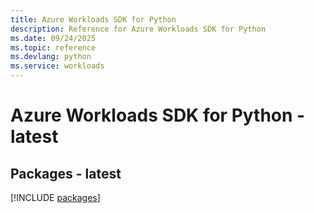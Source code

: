 ```yaml
---
title: Azure Workloads SDK for Python
description: Reference for Azure Workloads SDK for Python
ms.date: 09/24/2025
ms.topic: reference
ms.devlang: python
ms.service: workloads
---
```

# Azure Workloads SDK for Python - latest
## Packages - latest
[!INCLUDE [packages](workloads-index.md)]